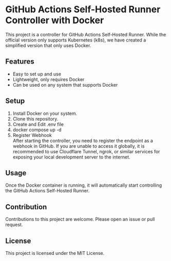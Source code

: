 # GitHub Actions Self-Hosted Runner Controller with Docker

This project is a controller for GitHub Actions Self-Hosted Runner. While the official version only supports Kubernetes (k8s), we have created a simplified version that only uses Docker.

## Features
* Easy to set up and use
* Lightweight, only requires Docker
* Can be used on any system that supports Docker

## Setup
1. Install Docker on your system.
1. Clone this repository.
2. Create and Edit .env file
3. docker compose up -d
4. Register Webhook  
After starting the controller, you need to register the endpoint as a webhook in GitHub. If you are unable to access it globally, it is recommended to use Cloudflare Tunnel, ngrok, or similar services for exposing your local development server to the internet.

## Usage
Once the Docker container is running, it will automatically start controlling the GitHub Actions Self-Hosted Runner.

## Contribution
Contributions to this project are welcome. Please open an issue or pull request.

## License
This project is licensed under the MIT License.
